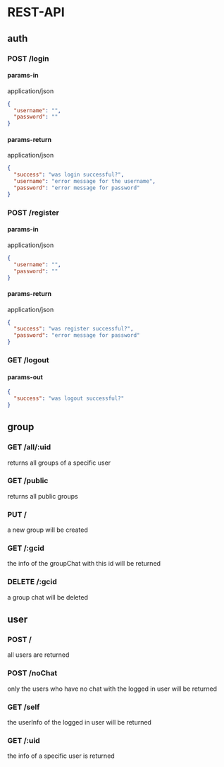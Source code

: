 # REST-API

## auth

### POST /login

#### params-in
application/json
````json
{
  "username": "",
  "password": ""
}
````

#### params-return
application/json
````json
{
  "success": "was login successful?",
  "username": "error message for the username",
  "password": "error message for password"
}
````

### POST /register

#### params-in
application/json
````json
{
  "username": "",
  "password": ""
}
````

#### params-return
application/json
````json
{
  "success": "was register successful?",
  "password": "error message for password"
}
````

### GET /logout

#### params-out
````json
{
  "success": "was logout successful?"
}
````
## group

### GET /all/:uid

returns all groups of a specific user

### GET /public

returns all public groups

### PUT /

a new group will be created 

### GET /:gcid

the info of the groupChat with this id will be returned

### DELETE /:gcid

a group chat will be deleted


## user

### POST /

all users are returned

### POST /noChat

only the users who have no chat with the logged in user will be returned

### GET /self

the userInfo of the logged in user will be returned

### GET /:uid

the info of a specific user is returned